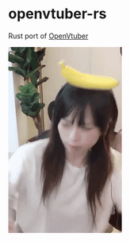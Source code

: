 # openvtuber-rs
Rust port of [OpenVtuber](https://github.com/1996scarlet/OpenVtuber)

![kira_alignment.gif](examples/assets/kira_alignment.gif)
